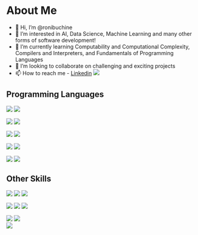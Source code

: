 # About Me
- 👋 Hi, I’m @ronibuchine
- 👀 I’m interested in AI, Data Science, Machine Learning and many other forms of software development!
- 🌱 I’m currently learning Computability and Computational Complexity, Compilers and Interpreters, and Fundamentals of Programming Languages
- 💞️ I’m looking to collaborate on challenging and exciting projects
- 📫 How to reach me  - [Linkedin](https://www.linkedin.com/in/ronibuchine) ![](https://www.flaticon.com/free-icon/linkedin_174857)

<!---
ronibuchine/ronibuchine is a ✨ special ✨ repository because its `README.md` (this file) appears on your GitHub profile.
You can click the Preview link to take a look at your changes.
--->
## Programming Languages
![](https://img.shields.io/badge/PYTHON-EXPERT-yellow?labelColor=blue&logo=python&style=for-the-badge)
![](https://img.shields.io/badge/C%23-EXPERT-cbc3e3?labelColor=purple&logo=csharp&style=for-the-badge)

![](https://img.shields.io/badge/JAVA-VERY%20GOOD-8B0000?labelColor=blue&logo=java&style=for-the-badge)
![](https://img.shields.io/badge/C%2B%2B-VERY%20GOOD-lightblue?labelColor=blue&logo=cplusplus&style=for-the-badge)   

![](https://img.shields.io/badge/C-VERY%20GOOD-lightblue?labelColor=lightgray&logo=c&style=for-the-badge)
![](https://img.shields.io/badge/GO-VERY%20GOOD-lightblue?labelColor=FFE5B4&logo=go&style=for-the-badge)   

![](https://img.shields.io/badge/XQUERY-VERY%20GOOD-green?labelColor=lightgray&logo=xrp&style=for-the-badge)
![](https://img.shields.io/badge/bash-INTERMEDIATE-darkgreen?labelColor=lightgray&logo=gnubash&style=for-the-badge)   

![](https://img.shields.io/badge/SQL-VERY%20GOOD-green?labelColor=blue&logo=databricks&style=for-the-badge)
![](https://img.shields.io/badge/PROLOG-VERY%20GOOD-orange?labelColor=blue&logo=hootsuite&style=for-the-badge)   

## Other Skills

![](https://img.shields.io/badge/OOP-EXPERT-darkred?labelColor=red&style=for-the-badge)
![](https://img.shields.io/badge/FUNCTIONAL%20PROGRAMMING-EXPERT-darkblue?labelColor=blue&style=for-the-badge) 
![](https://img.shields.io/badge/AGILE-EXPERT-orange?labelColor=cc5500&style=for-the-badge)

![](https://img.shields.io/badge/MULTITHREADING-VERY%20GOOD-purple?labelColor=cbc3e3&style=for-the-badge) 
![](https://img.shields.io/badge/GIT-EXPERT-cc5500?labelColor=gray&style=for-the-badge&logo=git)
![](https://img.shields.io/badge/LINUX-VERY%20GOOD-yellow?labelColor=000000&style=for-the-badge&logo=linux)   

![](https://img.shields.io/badge/SOLID-EXPERT-gray?labelColor=cccccc&style=for-the-badge)
![](https://img.shields.io/badge/.NET-VERY%20GOOD-cccccc?labelColor=cbc3e3&style=for-the-badge&logo=.net)  
![](https://img.shields.io/badge/ORACLE-VERY%20GOOD-aaaaaa?labelColor=cc5500&style=for-the-badge&logo=oracle)   
